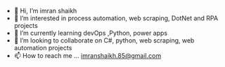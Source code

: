 - 👋 Hi, I’m imran shaikh
- 👀 I’m interested in process automation, web scraping, DotNet and RPA projects
- 🌱 I’m currently learning devOps ,Python, power apps
- 💞️ I’m looking to collaborate on C#, python, web scraping, web automation projects
- 📫 How to reach me ... imranshaikh.85@gmail.com

<!---
IASshaikh/IASshaikh is a ✨ special ✨ repository because its `README.md` (this file) appears on your GitHub profile.
You can click the Preview link to take a look at your changes.
--->
